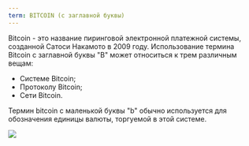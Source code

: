 ```yaml
---
term: BITCOIN (с заглавной буквы)
---
```


Bitcoin - это название пиринговой электронной платежной системы, созданной Сатоси Накамото в 2009 году. Использование термина Bitcoin с заглавной буквы "B" может относиться к трем различным вещам:
* Системе Bitcoin;
* Протоколу Bitcoin;
* Сети Bitcoin.

Термин bitcoin с маленькой буквы "b" обычно используется для обозначения единицы валюты, торгуемой в этой системе.

![](../../dictionnaire/assets/41.png)